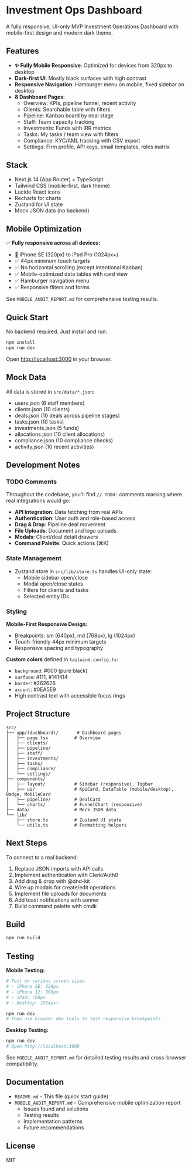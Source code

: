 # Investment Ops Dashboard

A fully responsive, UI-only MVP Investment Operations Dashboard with mobile-first design and modern dark theme.

## Features

- **✨ Fully Mobile Responsive**: Optimized for devices from 320px to desktop
- **Dark-first UI**: Mostly black surfaces with high contrast
- **Responsive Navigation**: Hamburger menu on mobile, fixed sidebar on desktop
- **8 Dashboard Pages**:
  - Overview: KPIs, pipeline funnel, recent activity
  - Clients: Searchable table with filters
  - Pipeline: Kanban board by deal stage
  - Staff: Team capacity tracking
  - Investments: Funds with IRR metrics
  - Tasks: My tasks / team view with filters
  - Compliance: KYC/AML tracking with CSV export
  - Settings: Firm profile, API keys, email templates, roles matrix

## Stack

- Next.js 14 (App Router) + TypeScript
- Tailwind CSS (mobile-first, dark theme)
- Lucide React icons
- Recharts for charts
- Zustand for UI state
- Mock JSON data (no backend)

## Mobile Optimization

✅ **Fully responsive across all devices:**
- 📱 iPhone SE (320px) to iPad Pro (1024px+)
- ✅ 44px minimum touch targets
- ✅ No horizontal scrolling (except intentional Kanban)
- ✅ Mobile-optimized data tables with card view
- ✅ Hamburger navigation menu
- ✅ Responsive filters and forms

See `MOBILE_AUDIT_REPORT.md` for comprehensive testing results.

## Quick Start

No backend required. Just install and run:

```bash
npm install
npm run dev
```

Open [http://localhost:3000](http://localhost:3000) in your browser.

## Mock Data

All data is stored in `src/data/*.json`:
- users.json (6 staff members)
- clients.json (10 clients)
- deals.json (10 deals across pipeline stages)
- tasks.json (10 tasks)
- investments.json (5 funds)
- allocations.json (10 client allocations)
- compliance.json (10 compliance checks)
- activity.json (10 recent activities)

## Development Notes

### TODO Comments

Throughout the codebase, you'll find `// TODO:` comments marking where real integrations would go:

- **API Integration**: Data fetching from real APIs
- **Authentication**: User auth and role-based access
- **Drag & Drop**: Pipeline deal movement
- **File Uploads**: Document and logo uploads
- **Modals**: Client/deal detail drawers
- **Command Palette**: Quick actions (⌘K)

### State Management

- Zustand store in `src/lib/store.ts` handles UI-only state:
  - Mobile sidebar open/close
  - Modal open/close states
  - Filters for clients and tasks
  - Selected entity IDs

### Styling

**Mobile-First Responsive Design:**
- Breakpoints: sm (640px), md (768px), lg (1024px)
- Touch-friendly 44px minimum targets
- Responsive spacing and typography

**Custom colors** defined in `tailwind.config.ts`:
- `background`: #000 (pure black)
- `surface`: #111, #141414
- `border`: #262626
- `accent`: #0EA5E9
- High contrast text with accessible focus rings

## Project Structure

```
src/
├── app/(dashboard)/       # Dashboard pages
│   ├── page.tsx          # Overview
│   ├── clients/
│   ├── pipeline/
│   ├── staff/
│   ├── investments/
│   ├── tasks/
│   ├── compliance/
│   └── settings/
├── components/
│   ├── layout/           # Sidebar (responsive), Topbar
│   ├── ui/               # KpiCard, DataTable (mobile/desktop), Badge, MobileCard
│   ├── pipeline/         # DealCard
│   └── charts/           # FunnelChart (responsive)
├── data/                 # Mock JSON data
└── lib/
    ├── store.ts          # Zustand UI state
    └── utils.ts          # Formatting helpers
```

## Next Steps

To connect to a real backend:

1. Replace JSON imports with API calls
2. Implement authentication with Clerk/Auth0
3. Add drag & drop with @dnd-kit
4. Wire up modals for create/edit operations
5. Implement file uploads for documents
6. Add toast notifications with sonner
7. Build command palette with cmdk

## Build

```bash
npm run build
```

## Testing

**Mobile Testing:**
```bash
# Test on various screen sizes
# - iPhone SE: 320px
# - iPhone 12: 390px
# - iPad: 768px
# - Desktop: 1024px+

npm run dev
# Then use browser dev tools to test responsive breakpoints
```

**Desktop Testing:**
```bash
npm run dev
# Open http://localhost:3000
```

See `MOBILE_AUDIT_REPORT.md` for detailed testing results and cross-browser compatibility.

## Documentation

- `README.md` - This file (quick start guide)
- `MOBILE_AUDIT_REPORT.md` - Comprehensive mobile optimization report
  - Issues found and solutions
  - Testing results
  - Implementation patterns
  - Future recommendations

## License

MIT
